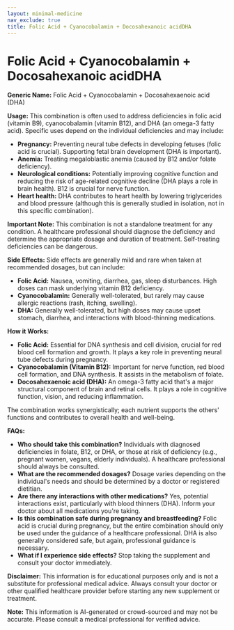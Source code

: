 ```yaml
---
layout: minimal-medicine
nav_exclude: true
title: Folic Acid + Cyanocobalamin + Docosahexanoic acidDHA
---
```


# Folic Acid + Cyanocobalamin + Docosahexanoic acidDHA

**Generic Name:** Folic Acid + Cyanocobalamin + Docosahexaenoic acid (DHA)

**Usage:**  This combination is often used to address deficiencies in folic acid (vitamin B9), cyanocobalamin (vitamin B12), and DHA (an omega-3 fatty acid).  Specific uses depend on the individual deficiencies and may include:

* **Pregnancy:** Preventing neural tube defects in developing fetuses (folic acid is crucial). Supporting fetal brain development (DHA is important).
* **Anemia:** Treating megaloblastic anemia (caused by B12 and/or folate deficiency).
* **Neurological conditions:**  Potentially improving cognitive function and reducing the risk of age-related cognitive decline (DHA plays a role in brain health).  B12 is crucial for nerve function.
* **Heart health:** DHA contributes to heart health by lowering triglycerides and blood pressure (although this is generally studied in isolation, not in this specific combination).

**Important Note:** This combination is not a standalone treatment for any condition. A healthcare professional should diagnose the deficiency and determine the appropriate dosage and duration of treatment.  Self-treating deficiencies can be dangerous.

**Side Effects:** Side effects are generally mild and rare when taken at recommended dosages, but can include:

* **Folic Acid:** Nausea, vomiting, diarrhea, gas, sleep disturbances. High doses can mask underlying vitamin B12 deficiency.
* **Cyanocobalamin:**  Generally well-tolerated, but rarely may cause allergic reactions (rash, itching, swelling).
* **DHA:**  Generally well-tolerated, but high doses may cause upset stomach, diarrhea, and interactions with blood-thinning medications.

**How it Works:**

* **Folic Acid:**  Essential for DNA synthesis and cell division, crucial for red blood cell formation and growth.  It plays a key role in preventing neural tube defects during pregnancy.
* **Cyanocobalamin (Vitamin B12):** Important for nerve function, red blood cell formation, and DNA synthesis.  It assists in the metabolism of folate.
* **Docosahexaenoic acid (DHA):**  An omega-3 fatty acid that's a major structural component of brain and retinal cells.  It plays a role in cognitive function, vision, and reducing inflammation.

The combination works synergistically; each nutrient supports the others' functions and contributes to overall health and well-being.

**FAQs:**

* **Who should take this combination?** Individuals with diagnosed deficiencies in folate, B12, or DHA, or those at risk of deficiency (e.g., pregnant women, vegans, elderly individuals).  A healthcare professional should always be consulted.
* **What are the recommended dosages?**  Dosage varies depending on the individual's needs and should be determined by a doctor or registered dietitian.
* **Are there any interactions with other medications?**  Yes, potential interactions exist, particularly with blood thinners (DHA).  Inform your doctor about all medications you're taking.
* **Is this combination safe during pregnancy and breastfeeding?** Folic acid is crucial during pregnancy, but the entire combination should only be used under the guidance of a healthcare professional.  DHA is also generally considered safe, but again, professional guidance is necessary.
* **What if I experience side effects?**  Stop taking the supplement and consult your doctor immediately.


**Disclaimer:** This information is for educational purposes only and is not a substitute for professional medical advice. Always consult your doctor or other qualified healthcare provider before starting any new supplement or treatment.


**Note:** This information is AI-generated or crowd-sourced and may not be accurate. Please consult a medical professional for verified advice.